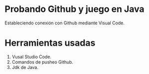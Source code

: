 # Probando Github y juego en Java

Estableciendo conexión con Github mediante Visual Code.


# Herramientas usadas

1. Vusal Studio Code.
2. Comandos de pusheo Github.
3. Jdk de Java.
